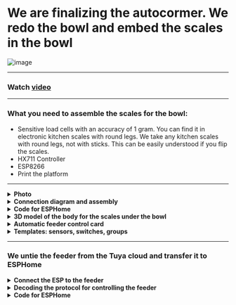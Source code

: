# We are finalizing the autocormer. We redo the bowl and embed the scales in the bowl

![image](https://github.com/DivanX10/cat-bowl-with-scales/assets/64090632/680f93cf-808a-4fb4-938e-c62c3f006a86)

***

### Watch [video](https://youtu.be/qWqOF85e7Kk)

***

### What you need to assemble the scales for the bowl:
* Sensitive load cells with an accuracy of 1 gram. You can find it in electronic kitchen scales with round legs. We take any kitchen scales with round legs, not with sticks. This can be easily understood if you flip the scales.
* HX711 Controller
* ESP8266
* Print the platform

***

<details>
  <summary><b>Photo</b></summary>
  
![image](https://github.com/DivanX10/cat-bowl-with-scales/assets/64090632/df7389fe-d94a-468a-a0af-940cf160bc81)
![image](https://github.com/DivanX10/cat-bowl-with-scales/assets/64090632/f5922b16-2881-4e63-9c3f-eff8ddc1fa62)
![image](https://github.com/DivanX10/cat-bowl-with-scales/assets/64090632/abe8e139-9b38-483d-9db3-028f81224551)
![image](https://github.com/DivanX10/cat-bowl-with-scales/assets/64090632/9f6fc135-7c15-4b94-b5d5-03907ad124ab)


</details>


<details>
  <summary><b>Connection diagram and assembly</b></summary>


![Connection diagram of the scales to the HX711 controller and to the ESP8266](https://github.com/DivanX10/cat-bowl-with-scales/assets/64090632/bde19c1b-f528-445c-9f29-a02ab361cd80)

![image](https://github.com/DivanX10/cat-bowl-with-scales/assets/64090632/bbecdcee-01e7-4d82-b56b-de997552f5fb)
![1692211420683](https://github.com/DivanX10/cat-bowl-with-scales/assets/64090632/fed69521-62d4-44f0-bd97-e9a33ec976a5)
![1692211420675](https://github.com/DivanX10/cat-bowl-with-scales/assets/64090632/f258478b-e6c0-4592-86f6-8c3d846ef2f2)
![1692296894910](https://github.com/DivanX10/cat-bowl-with-scales/assets/64090632/24c2ed5a-f6fc-49f3-ae14-95871bf6a00d)
![1692299489836](https://github.com/DivanX10/cat-bowl-with-scales/assets/64090632/dea4d793-994e-4d57-b99e-a52308ee41eb)



</details>


<details>
  <summary><b>Code for ESPHome</b></summary>

### The full code can be viewed [here](https://github.com/DivanX10/cat-bowl-with-scales/tree/main/config)
***
Before using all the code, calibrate your scales. Remove these lines from the code and enable logging in DEBUG mode. This way we will get raw data. Fix the weight without the load, copy the numbers from the logs as is, then take the load for 500 grams and put it on the scales, fix the numbers. Write all these numbers into a linear filter

An example of a filter where `-169085` is a raw value and it is a value without a load on the scale, so I indicated that this value has a weight of 0 grams, and the value `-92230` was displayed in the logs after I set the load weighing 500 grams and then indicated that this value has a weight of 500 grams
```
filters:
  - calibrate_linear:
      - -169085 -> 0
      - -92230 -> 500
```

This is how the code looks with logging in debug mode and without using a filter with linear calibration. This will allow you to get raw values
```
#Logging
logger:
  level: DEBUG #Debugging mode

sensor:
  # Cat Bowl Scales
  - platform: hx711
    name: "${node_name} Weight"
    icon: mdi:scale
    id: idWeight
    dout_pin: D7 # DT
    clk_pin: D6  # SCK
    gain: 64
    update_interval: 2s
    unit_of_measurement: g
    accuracy_decimals: 0
    device_class: weight
    state_class: measurement
    entity_category: diagnostic
    internal: False
```

If the readings are unstable and jump a lot, then you can use an additional filter, such as the median, which will reduce the frequent change in the reading. [Read more in the ESPHome documentation](https://esphome.io/components/sensor/index.html#median)

```
      - median:
          window_size: 7
          send_every: 5
          send_first_at: 4
```


</details>

<details>
  <summary><b>3D model of the body for the scales under the bowl</b></summary>

The platform was designed in the FreeCAD program. Download FreeCAD [here](https://www.freecad.org/?lang=ru). I have attached 3 files, two STL files and one for FreeCAD, where you can edit if necessary. I designed the load cells to hold tight and made clips in the form of an arc, which is why the load cells hardly fall into place, you need to pry with a thin flat screwdriver, but they stand clearly and it will be very difficult to dismantle them without damaging the case.

Ready-made models can be downloaded [here](https://github.com/DivanX10/cat-bowl-with-scales/tree/main/files)

![image](https://github.com/DivanX10/cat-bowl-with-scales/assets/64090632/0c233383-4d06-4839-b33a-e1bf852fab4e)


</details>

<details>
  <summary><b>Automatic feeder control card</b></summary>
  
![image](https://github.com/DivanX10/cat-bowl-with-scales/assets/64090632/c761cc49-fe44-45ce-95d7-375ef393cc4a)
![image](https://github.com/DivanX10/cat-bowl-with-scales/assets/64090632/24ff4dbf-113b-410a-813d-a3d76ea75304)


For the card to work, you need to install the components
* [fold-entity-row](https://github.com/thomasloven/lovelace-fold-entity-row)
* [multiple-entity-row](https://github.com/benct/lovelace-multiple-entity-row)


```
type: entities
entities:
  - type: custom:fold-entity-row
    head:
      entity: sensor.kukhnia_avto_kormushka_statusy
      name: Bowl
      icon: mdi:cat
      secondary_info:
        attribute: Feed weight
        name: Feed
        unit: g
      type: custom:multiple-entity-row
      show_state: false
      state_header: Status
      entities:
        - entity: group.kitchen_auto_feeder_info_and_menu
          name: Menu
          state_color: true
          icon: mdi:information-outline
          styles:
            height: 60px
            width: 50px
        - entity: switch.slow_feed
          name: Slow Feed
          type: button
          state_color: true
          icon: mdi:speedometer-slow
          tap_action:
            action: toggle
          styles:
            height: 60px
            width: 50px
        - entity: input_boolean.smartfeeder_pour_the_feed_automatically
          name: Auto Feed
          type: button
          state_color: true
          icon: mdi:auto-mode
          tap_action:
            action: toggle
          styles:
            height: 60px
            width: 50px
        - entity: number.manual_feed
          name: Feed
          type: button
          state_color: true
          styles:
            height: 60px
            width: 50px
    entities:
      - entity: input_button.smartfeeder_pour_cat_food
        name: Pour cat food
        secondary_info: last-changed
      - entity: number.manual_feed
        name: Pour the feed
      - entity: switch.slow_feed
      - entity: input_boolean.smartfeeder_pour_the_feed_automatically
        name: Auto feeder
      - entity: input_number.smartfeeder_serving_quantity
        name: Serving quantity
title: Car Feeder

```


</details>


<details>
  <summary><b>Templates: sensors, switches, groups</b></summary>


```
#We use sensors of a new sample from 2023
#Documentation https://www.home-assistant.io/integrations/template/
#This is an example of a new template sample
#template:
#  - sensor:
#      ...
#  - binary_sensor:


template:
#Kitchen: Auto feeder. Statuses
#Object: sensor.kukhnia_avto_kormushka_statusy
  - sensor:
      - name: 'Kitchen: Auto feeder. Statuses'
        unique_id: kitchen auto feeder status
        icon: mdi:cat
        state: '{{ states("input_boolean.smartfeeder_pour_the_feed_automatically") }}'
        attributes:
          Bowl weight: '{{ states("sensor.scales_cat_bowl_weight") }}'
          Feed weight: '{{ states("sensor.scales_cat_bowl_weight_food") }}'
          Availability of a bowl: '{{ states("binary_sensor.scales_cat_bowl_bowl") }}'
          Availability of feed: '{{ states("binary_sensor.scales_cat_bowl_food") }}'


#Auxiliary Element: Input Boolean
#https://www.home-assistant.io/integrations/input_boolean/
input_boolean:
#Auto Feeder: Pour feed automatically
#Object: input_boolean.smartfeeder_pour_the_feed_automatically
  smartfeeder_pour_the_feed_automatically:
    name: "Auto Feeder: Pour feed automatically"
    icon: mdi:cat

#Groups
#https://www.home-assistant.io/integrations/group/
group:
#Auto Feeder: Info and menu
#Object: group.kitchen_auto_feeder_info_and_menu
  kitchen_auto_feeder_info_and_menu:
    name: "Auto Feeder: Info and menu"
    icon: mdi:information-outline
    all: false
    entities:
      - button.scales_cat_bowl_restart #Restart
      - binary_sensor.scales_cat_bowl_bowl #Availability of a bowl
      - binary_sensor.scales_cat_bowl_food #Availability of feed
      - number.scales_cat_bowl_set_weight_for_bowl #Specify the weight of the bowl
      - input_number.kitchen_auto_feeder_min_feed_threshold #Minimum feed threshold
      - sensor.scales_cat_bowl_weight #Bowl weight
      - sensor.scales_cat_bowl_weight_food #Feed weight

#Auxiliary element: Number
#https://www.home-assistant.io/integrations/input_number
input_number:
#Auto Feeder: Minimum feed threshold
#Object: input_number.kitchen_auto_feeder_min_feed_threshold
  kitchen_auto_feeder_min_feed_threshold:
    name: "Minimum feed threshold"
    min: 5
    max: 30
    step: 1
    mode: slider #box
    icon: mdi:weight-gram

```

</details>

***

### We untie the feeder from the Tuya cloud and transfer it to ESPHome


<details>
  <summary><b>Connect the ESP to the feeder</b></summary>

  > Use the ESP8266 and ESP32 boards at your discretion, I used ESP32 for the reason that I had it free
 
We solder the WBR2 chip and connect the ESP. [WBR2 Module Datasheet](https://developer.tuya.com/en/docs/iot/wbr2-datasheet?id=K989h4vonmsey)

![image](https://github.com/DivanX10/cat-bowl-with-scales/assets/64090632/c1ad69c7-c963-4932-bf9b-0d4a6b19d0ea)
![image](https://github.com/DivanX10/cat-bowl-with-scales/assets/64090632/533b0f16-4dcd-42ce-8f7d-36d0fdd44692)
![image](https://github.com/DivanX10/cat-bowl-with-scales/assets/64090632/ae929434-ed82-4fbf-bc39-5bfa4d290a13)
![image](https://github.com/DivanX10/cat-bowl-with-scales/assets/64090632/87fc1946-cf70-4b3f-ae72-8fb07e55289a)
  
</details>

<details>
  <summary><b>Decoding the protocol for controlling the feeder</b></summary>

> Note. At the moment, the sensors are not working yet due to the absence of this feeder in the TuyaMCU component for ESPHome. In Tasmota, this feeder is available in the TuyaMCU component and the sensors work there. Perhaps in the future they will add a feeder to the TuyaMCU component for ESPHome. Follow issues [here](https://github.com/esphome/issues/issues/4844)
  
**Turn on the slow feed feed**
```
55:AA:00:06:00:05:06:01:00:01:01:13
```

**Turn off the slow feed feed**
```
55:AA:00:06:00:05:06:01:00:01:00:12
```
***

**Enable 24 hours**
```
55:AA:00:06:00:05:66:01:00:01:01:73
```

**Turn off 24 hours**
```
55:AA:00:06:00:05:66:01:00:01:00:72
```
***

**Feed serving**

1 serving of feed
```
55:AA:00:06:00:08:03:02:00:04:00:00:00:01:17
```

2 servings of feed
```
55:AA:00:06:00:08:03:02:00:04:00:00:00:02:18
```

3 servings of feed
```
55:AA:00:06:00:08:03:02:00:04:00:00:00:03:19
```

4 servings of feed
```
55:AA:00:06:00:08:03:02:00:04:00:00:00:04:1A
```

5 servings of feed
```
55:AA:00:06:00:08:03:02:00:04:00:00:00:05:1B
```

6 servings of feed
```
55:AA:00:06:00:08:03:02:00:04:00:00:00:06:1C
```

***

**Voice playback time**

0
```
55:AA:00:06:00:08:12:02:00:04:00:00:00:00:25
```

1
```
55:AA:00:06:00:08:12:02:00:04:00:00:00:01:26
```

2
```
55:AA:00:06:00:08:12:02:00:04:00:00:00:02:27
```

3
```
55:AA:00:06:00:08:12:02:00:04:00:00:00:03:28
```

4
```
55:AA:00:06:00:08:12:02:00:04:00:00:00:04:29
```

5
```
55:AA:00:06:00:08:12:02:00:04:00:00:00:05:2A
```

6
```
55:AA:00:06:00:08:12:02:00:04:00:00:00:06:2B
```

***

**Sensor for the presence of feed in the tank**

There is food in the container
```
55:AA:03:07:00:05:0E:05:00:01:00:22
```

The container has run out of food
```
55:AA:03:07:00:05:0E:05:00:01:01:23
```

</details>

<details>
  <summary><b>Code for ESPHome</b></summary>

I posted two versions of the code, one only for controlling the feeder, and the second code where the feeder and the bowl with scales will be controlled

<details>
  <summary>Control of the feeder only</summary>
  

```
substitutions:
  board_name: ESP Feeder S36 Tuya
  node_name: feeder-s36-tuya

esphome:
  name: feeder-s36-tuya
  friendly_name: feeder-s36-tuya
  comment: ESP Feeder S36 Tuya

esp32:
  board: esp32dev
  framework:
    type: arduino

#Wi-Fi credentials for connecting the board to the home network
wifi:
  ssid: !secret wifi_ssid
  password: !secret wifi_password
  fast_connect: off
  reboot_timeout: 5min

#If there is no connection with WiFi, then the access point will rise
  ap:
    ssid: ESP Feeder S36 Tuya
    password: !secret ap_esp_password

#The captive portal component in ESPHome is a backup mechanism in case of a connection failure to the configured Wi-Fi
captive_portal:

#Web server
web_server:
  port: 80

#Enable logging
logger:
  level: ERROR
  baud_rate: 0

#Enable Home Assistant API
api:

#Enable OTA
ota:
  password: "esphome"


#####################################################################################
######################################### UART ######################################
uart:
  tx_pin: GPIO1
  rx_pin: GPIO3
  baud_rate: 9600
  stop_bits: 1
  data_bits: 8
  parity: NONE

#Enable the TuyaMCU component
tuya:
  time_id: sntp_time


#####################################################################################
############################## Global variables #####################################
globals:
#Status of the Slow Feed switch
  - id: idSavedSwitchSlowFeed
    type: bool
    restore_value: yes
    initial_value: 'false'

#Switch Status 24 Hours
  - id: idSavedSwitch24Hours
    type: bool
    restore_value: yes
    initial_value: 'true'


#####################################################################################
##################################### switch ########################################
switch:
#Slow feed feed
  - platform: template
    name: "Slow Feed"
    icon: mdi:speedometer-slow
    optimistic: true
    lambda: !lambda 'return id(idSavedSwitchSlowFeed);'
    turn_on_action:
      - uart.write: [0x55, 0xAA, 0x00, 0x06, 0x00, 0x05, 0x06, 0x01, 0x00, 0x01, 0x01, 0x13]
    turn_off_action:
      - uart.write: [0x55, 0xAA, 0x00, 0x06, 0x00, 0x05, 0x06, 0x01, 0x00, 0x01, 0x00, 0x12]

#Enable the display on the clock 24 hour time format
  - platform: template
    name: "24 Hours"
    icon: mdi:hours-24
    optimistic: true
    lambda: !lambda 'return id(idSavedSwitch24Hours);'
    turn_on_action:
      - uart.write: [0x55, 0xAA, 0x00, 0x06, 0x00, 0x05, 0x66, 0x01, 0x00, 0x01, 0x01, 0x73]
    turn_off_action:
      - uart.write: [0x55, 0xAA, 0x00, 0x06, 0x00, 0x05, 0x66, 0x01, 0x00, 0x01, 0x00, 0x72]


#####################################################################################
################################## Sensor ###########################################
sensor:
#WiFi Signal Strength Sensor
  - platform: wifi_signal
    name: "RSSI WiFi"
    icon: mdi:wifi
    update_interval: 60s

#Hidden sensor uptime in seconds
  - platform: uptime
    name: "Uptime sec"
    icon: mdi:clock-outline
    id: uptime_sensor
    internal: True #Hide - true \show - false
    update_interval: 60s
    on_raw_value:
      then:
        - text_sensor.template.publish:
            id: uptime_esp
            state: !lambda |-
              int seconds = round(id(uptime_sensor).raw_state);
              int days = seconds / (24 * 3600);
              seconds = seconds % (24 * 3600);
              int hours = seconds / 3600;
              seconds = seconds % 3600;
              int minutes = seconds /  60;
              seconds = seconds % 60;
              return (
                (days ? String(days) + "d " : "") +
                (hours ? String(hours) + "h " : "") +
                (String(minutes) + "m")
              ).c_str();


#####################################################################################
##################################### Text sensor ###################################
text_sensor:
#IP sensor
  - platform: wifi_info
    ip_address:
      name: IP

#ESPHome Version
  - platform: version
    name: "ESPHome Version"
    hide_timestamp: true
    

#Uptime
  - platform: template
    name: "Uptime ESP"
    icon: mdi:clock-start
    id: uptime_esp
    entity_category: diagnostic


#####################################################################################
####################################### Button ######################################
button:
#Reboot
  - platform: restart
    name: "Restart"
    icon: mdi:restart

#The feeding button. Gives out portions of feed as much as the amount of feed will be set in the slider
  - platform: template
    name: "Feed"
    icon: mdi:food-drumstick
    on_press:
      - if:
          condition:
              - lambda: 'return id(idFeedPortions).state == 1;'
          then:
              - uart.write: [0x55, 0xAA, 0x00, 0x06, 0x00, 0x08, 0x03, 0x02, 0x00, 0x04, 0x00, 0x00, 0x00, 0x01, 0x17]
      - if:
          condition:
              - lambda: 'return id(idFeedPortions).state == 2;'
          then:
              - uart.write: [0x55, 0xAA, 0x00, 0x06, 0x00, 0x08, 0x03, 0x02, 0x00, 0x04, 0x00, 0x00, 0x00, 0x02, 0x18]
      - if:
          condition:
              - lambda: 'return id(idFeedPortions).state == 3;'
          then:
              - uart.write: [0x55, 0xAA, 0x00, 0x06, 0x00, 0x08, 0x03, 0x02, 0x00, 0x04, 0x00, 0x00, 0x00, 0x03, 0x19]
      - if:
          condition:
              - lambda: 'return id(idFeedPortions).state == 4;'
          then:
              - uart.write: [0x55, 0xAA, 0x00, 0x06, 0x00, 0x08, 0x03, 0x02, 0x00, 0x04, 0x00, 0x00, 0x00, 0x04, 0x1A]
      - if:
          condition:
              - lambda: 'return id(idFeedPortions).state == 5;'
          then:
              - uart.write: [0x55, 0xAA, 0x00, 0x06, 0x00, 0x08, 0x03, 0x02, 0x00, 0x04, 0x00, 0x00, 0x00, 0x05, 0x1B]
      - if:
          condition:
              - lambda: 'return id(idFeedPortions).state == 6;'
          then:
              - uart.write: [0x55, 0xAA, 0x00, 0x06, 0x00, 0x08, 0x03, 0x02, 0x00, 0x04, 0x00, 0x00, 0x00, 0x06, 0x1C]


#####################################################################################
###################################### Number #######################################
number:
#We set the amount of feed served
  - platform: template
    name: "Feed Portions"
    icon: mdi:wall-sconce-round-variant
    id: idFeedPortions
    min_value: 1
    max_value: 6
    step: 1
    mode: slider #slider/box
    optimistic: true
    restore_value: true

#Voice playback time
  - platform: template
    name: "Voice Times"
    id: idVoiceTimes
    min_value: 1
    max_value: 6
    step: 1
    mode: slider #slider/box
    optimistic: true
    restore_value: true
    on_value:
      - if:
          condition:
              - lambda: 'return id(idVoiceTimes).state == 0;'
          then:
               - uart.write: [0x55, 0xAA, 0x00, 0x06, 0x00, 0x08, 0x12, 0x02, 0x00, 0x04, 0x00, 0x00, 0x00, 0x00, 0x25]
      - if:
          condition:
              - lambda: 'return id(idVoiceTimes).state == 1;'
          then:
               - uart.write: [0x55, 0xAA, 0x00, 0x06, 0x00, 0x08, 0x12, 0x02, 0x00, 0x04, 0x00, 0x00, 0x00, 0x01, 0x26]
      - if:
          condition:
              - lambda: 'return id(idVoiceTimes).state == 2;'
          then:
               - uart.write: [0x55, 0xAA, 0x00, 0x06, 0x00, 0x08, 0x12, 0x02, 0x00, 0x04, 0x00, 0x00, 0x00, 0x02, 0x27]
      - if:
          condition:
              - lambda: 'return id(idVoiceTimes).state == 3;'
          then:
               - uart.write: [0x55, 0xAA, 0x00, 0x06, 0x00, 0x08, 0x12, 0x02, 0x00, 0x04, 0x00, 0x00, 0x00, 0x03, 0x28]
      - if:
          condition:
              - lambda: 'return id(idVoiceTimes).state == 4;'
          then:
               - uart.write: [0x55, 0xAA, 0x00, 0x06, 0x00, 0x08, 0x12, 0x02, 0x00, 0x04, 0x00, 0x00, 0x00, 0x04, 0x29]
      - if:
          condition:
              - lambda: 'return id(idVoiceTimes).state == 5;'
          then:
               - uart.write: [0x55, 0xAA, 0x00, 0x06, 0x00, 0x08, 0x12, 0x02, 0x00, 0x04, 0x00, 0x00, 0x00, 0x05, 0x2A]
      - if:
          condition:
              - lambda: 'return id(idVoiceTimes).state == 6;'
          then:
               - uart.write: [0x55, 0xAA, 0x00, 0x06, 0x00, 0x08, 0x12, 0x02, 0x00, 0x04, 0x00, 0x00, 0x00, 0x06, 0x2B]


#####################################################################################
######################################## Time #######################################
time:
  - platform: sntp
    id: sntp_time
    timezone: Europe/Moscow

```
  
</details>

<details>
  <summary>Control of the feeder and the bowl with scales</summary>
  

```
substitutions:
  board_name: ESP Feeder S36 Tuya
  node_name: feeder-s36-tuya

esphome:
  name: feeder-s36-tuya
  friendly_name: feeder-s36-tuya
  comment: ESP Feeder S36 Tuya

esp32:
  board: esp32dev
  framework:
    type: arduino

#Wi-Fi credentials for connecting the board to the home network
wifi:
  ssid: !secret wifi_ssid
  password: !secret wifi_password
  fast_connect: off
  reboot_timeout: 5min

#If there is no connection with WiFi, then the access point will rise
  ap:
    ssid: ESP Feeder S36 Tuya
    password: !secret ap_esp_password

#The captive portal component in ESPHome is a backup mechanism in case of a connection failure to the configured Wi-Fi
captive_portal:

#Web server
web_server:
  port: 80

#Enable logging
logger:
  level: ERROR
  baud_rate: 0

#Enable Home Assistant API
api:

#Enable OTA
ota:
  password: "esphome"

#####################################################################################
######################################### UART ######################################
uart:
  tx_pin: GPIO1
  rx_pin: GPIO3
  baud_rate: 9600
  stop_bits: 1
  data_bits: 8
  parity: NONE

#Enable the TuyaMCU component
tuya:
  time_id: sntp_time

#####################################################################################
############################## Global variables #####################################
globals:
#Status of the Slow Feed switch
  - id: idSavedSwitchSlowFeed
    type: bool
    restore_value: yes
    initial_value: 'false'

#Состояние выключателя 24 Hours
  - id: idSavedSwitch24Hours
    type: bool
    restore_value: yes
    initial_value: 'false'


#####################################################################################
#################################### Switch #########################################
switch:
#Slow feed feed
  - platform: template
    name: "Slow Feed"
    icon: mdi:speedometer-slow
    optimistic: true
    lambda: !lambda 'return id(idSavedSwitchSlowFeed);'
    turn_on_action:
      - uart.write: [0x55, 0xAA, 0x00, 0x06, 0x00, 0x05, 0x06, 0x01, 0x00, 0x01, 0x01, 0x13]
    turn_off_action:
      - uart.write: [0x55, 0xAA, 0x00, 0x06, 0x00, 0x05, 0x06, 0x01, 0x00, 0x01, 0x00, 0x12]

#Enable the display on the clock 24 hour time format
  - platform: template
    name: "24 Hours"
    icon: mdi:hours-24
    optimistic: true
    lambda: !lambda 'return id(idSavedSwitch24Hours);'
    turn_on_action:
      - uart.write: [0x55, 0xAA, 0x00, 0x06, 0x00, 0x05, 0x66, 0x01, 0x00, 0x01, 0x01, 0x73]
    turn_off_action:
      - uart.write: [0x55, 0xAA, 0x00, 0x06, 0x00, 0x05, 0x66, 0x01, 0x00, 0x01, 0x00, 0x72]


#####################################################################################
################################## Sensor ###########################################
sensor:
#Total weight sensor
  - platform: hx711
    name: "Weight"
    icon: mdi:scale
    id: idWeight
    dout_pin: GPIO15 # DT
    clk_pin: GPIO16  # SCK
    gain: 64
    update_interval: 1s
    unit_of_measurement: g
    accuracy_decimals: 0
    device_class: weight
    state_class: measurement
    entity_category: diagnostic
    internal: False
    filters:
      - calibrate_linear:
          - 56194 -> 0
          - 127044 -> 500
      - median:
          window_size: 7
          send_every: 5
          send_first_at: 4
      #If the bowl is removed, the feed weight will be 0
      - lambda: !lambda |-
          if (x < 0) return 0;
          return x;
    on_value:
      then:
      - if:
          condition:
              #If the weight of the bowl is below 20, then there is no bowl
              - lambda: 'return id(idWeight).state < 20;'
          then:
              #Publish the OFF status
              - binary_sensor.template.publish:
                  id: idBowl
                  state: OFF
      - if:
          condition:
              #If the weight of the bowl is above 60, then the bowl is in place
              - lambda: 'return id(idWeight).state > 60;'
          then:
              #Publish the status ON
              - binary_sensor.template.publish:
                  id: idBowl
                  state: ON

#Feed weight sensor in a bowl
  - platform: template
    name: "Weight Food"
    icon: mdi:weight-gram
    id: idWeightFood
    update_interval: 1s
    unit_of_measurement: g
    accuracy_decimals: 0
    device_class: weight
    state_class: measurement
    lambda: 'return id(idWeight).state - id(idSetWeightBowl).state;' #Subtract the weight of the bowl and get the weight of the feed
    filters:
        #If the bowl is removed, the feed weight will be 0
        - lambda: !lambda |-
            if (x < 0) return 0;
            return x;
        #We use the median filter
        - median:
            window_size: 7
            send_every: 5
            send_first_at: 4
    on_value:
      then:
      - if:
          condition:
              #If the weight of the bowl is below 1, then there is no food in the bowl
              - lambda: 'return id(idWeightFood).state < 1;'
          then:
              #Publish the OFF status
              - binary_sensor.template.publish:
                  id: idFood
                  state: OFF
      - if:
          condition:
              #If the weight of the bowl is higher than 1, then there is food in the bowl
              - lambda: 'return id(idWeightFood).state > 1;'
          then:
              #Publish the status ON
              - binary_sensor.template.publish:
                  id: idFood
                  state: ON

#WiFi Signal Strength Sensor
  - platform: wifi_signal
    name: "RSSI WiFi"
    icon: mdi:wifi
    update_interval: 60s

#Hidden sensor uptime in seconds
  - platform: uptime
    name: "Uptime sec"
    icon: mdi:clock-outline
    id: uptime_sensor
    internal: True #Hide - true \show - false
    update_interval: 60s
    on_raw_value:
      then:
        - text_sensor.template.publish:
            id: uptime_esp
            state: !lambda |-
              int seconds = round(id(uptime_sensor).raw_state);
              int days = seconds / (24 * 3600);
              seconds = seconds % (24 * 3600);
              int hours = seconds / 3600;
              seconds = seconds % 3600;
              int minutes = seconds /  60;
              seconds = seconds % 60;
              return (
                (days ? String(days) + "d " : "") +
                (hours ? String(hours) + "h " : "") +
                (String(minutes) + "m")
              ).c_str();


#####################################################################################
################################### Binary sensor ###################################
binary_sensor:
#Availability of a bowl
  - platform: template
    name: "Bowl"
    icon: mdi:bowl
    id: idBowl
    internal: false #Hide - true \show - false

#The presence of food in the bowl
  - platform: template
    name: "Food"
    icon: mdi:bowl
    id: idFood
    internal: false #Hide - true \show - false


#####################################################################################
###################################### Text Sensor ##################################
text_sensor:
#IP sensor
  - platform: wifi_info
    ip_address:
      name: IP

#ESPHome Version
  - platform: version
    name: "ESPHome Version"
    hide_timestamp: true
    

#Uptime
  - platform: template
    name: "Uptime ESP"
    icon: mdi:clock-start
    id: uptime_esp
    entity_category: diagnostic


#####################################################################################
####################################### Button ######################################
button:
#Reboot
  - platform: restart
    name: "Restart"
    icon: mdi:restart

#The feeding button. Gives out portions of feed as much as the amount of feed will be set in the slider
  - platform: template
    name: "Feed"
    icon: mdi:food-drumstick
    on_press:
      - if:
          condition:
              - lambda: 'return id(idFeedPortions).state == 1;'
          then:
              - uart.write: [0x55, 0xAA, 0x00, 0x06, 0x00, 0x08, 0x03, 0x02, 0x00, 0x04, 0x00, 0x00, 0x00, 0x01, 0x17]
      - if:
          condition:
              - lambda: 'return id(idFeedPortions).state == 2;'
          then:
              - uart.write: [0x55, 0xAA, 0x00, 0x06, 0x00, 0x08, 0x03, 0x02, 0x00, 0x04, 0x00, 0x00, 0x00, 0x02, 0x18]
      - if:
          condition:
              - lambda: 'return id(idFeedPortions).state == 3;'
          then:
              - uart.write: [0x55, 0xAA, 0x00, 0x06, 0x00, 0x08, 0x03, 0x02, 0x00, 0x04, 0x00, 0x00, 0x00, 0x03, 0x19]
      - if:
          condition:
              - lambda: 'return id(idFeedPortions).state == 4;'
          then:
              - uart.write: [0x55, 0xAA, 0x00, 0x06, 0x00, 0x08, 0x03, 0x02, 0x00, 0x04, 0x00, 0x00, 0x00, 0x04, 0x1A]
      - if:
          condition:
              - lambda: 'return id(idFeedPortions).state == 5;'
          then:
              - uart.write: [0x55, 0xAA, 0x00, 0x06, 0x00, 0x08, 0x03, 0x02, 0x00, 0x04, 0x00, 0x00, 0x00, 0x05, 0x1B]
      - if:
          condition:
              - lambda: 'return id(idFeedPortions).state == 6;'
          then:
              - uart.write: [0x55, 0xAA, 0x00, 0x06, 0x00, 0x08, 0x03, 0x02, 0x00, 0x04, 0x00, 0x00, 0x00, 0x06, 0x1C]


#####################################################################################
###################################### Number #######################################
number:
#We set the weight of the bowl so as not to display the weight, but to display the weight of the feed
  - platform: template
    name: "Set weight for bowl"
    icon: mdi:bowl
    id: idSetWeightBowl
    min_value: 70
    max_value: 100
    step: 1
    mode: slider #slider/box
    optimistic: true
    restore_value: true

#We set the amount of feed served
  - platform: template
    name: "Feed Portions"
    icon: mdi:wall-sconce-round-variant
    id: idFeedPortions
    min_value: 1
    max_value: 6
    step: 1
    mode: slider #slider/box
    optimistic: true
    restore_value: true

#Voice playback time
  - platform: template
    name: "Voice Times"
    id: idVoiceTimes
    min_value: 1
    max_value: 6
    step: 1
    mode: slider #slider/box
    optimistic: true
    restore_value: true
    on_value:
      - if:
          condition:
              - lambda: 'return id(idVoiceTimes).state == 0;'
          then:
               - uart.write: [0x55, 0xAA, 0x00, 0x06, 0x00, 0x08, 0x12, 0x02, 0x00, 0x04, 0x00, 0x00, 0x00, 0x00, 0x25]
      - if:
          condition:
              - lambda: 'return id(idVoiceTimes).state == 1;'
          then:
               - uart.write: [0x55, 0xAA, 0x00, 0x06, 0x00, 0x08, 0x12, 0x02, 0x00, 0x04, 0x00, 0x00, 0x00, 0x01, 0x26]
      - if:
          condition:
              - lambda: 'return id(idVoiceTimes).state == 2;'
          then:
               - uart.write: [0x55, 0xAA, 0x00, 0x06, 0x00, 0x08, 0x12, 0x02, 0x00, 0x04, 0x00, 0x00, 0x00, 0x02, 0x27]
      - if:
          condition:
              - lambda: 'return id(idVoiceTimes).state == 3;'
          then:
               - uart.write: [0x55, 0xAA, 0x00, 0x06, 0x00, 0x08, 0x12, 0x02, 0x00, 0x04, 0x00, 0x00, 0x00, 0x03, 0x28]
      - if:
          condition:
              - lambda: 'return id(idVoiceTimes).state == 4;'
          then:
               - uart.write: [0x55, 0xAA, 0x00, 0x06, 0x00, 0x08, 0x12, 0x02, 0x00, 0x04, 0x00, 0x00, 0x00, 0x04, 0x29]
      - if:
          condition:
              - lambda: 'return id(idVoiceTimes).state == 5;'
          then:
               - uart.write: [0x55, 0xAA, 0x00, 0x06, 0x00, 0x08, 0x12, 0x02, 0x00, 0x04, 0x00, 0x00, 0x00, 0x05, 0x2A]
      - if:
          condition:
              - lambda: 'return id(idVoiceTimes).state == 6;'
          then:
               - uart.write: [0x55, 0xAA, 0x00, 0x06, 0x00, 0x08, 0x12, 0x02, 0x00, 0x04, 0x00, 0x00, 0x00, 0x06, 0x2B]


#####################################################################################
######################################## Time #######################################
time:
  - platform: sntp
    id: sntp_time
    timezone: Europe/Moscow

```
  
</details>


</details>


